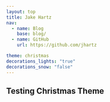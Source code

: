 ```yaml
---
layout: top
title: Jake Hartz
nav:
  - name: Blog
    base: blog/
  - name: GitHub
    url: https://github.com/jhartz

theme: christmas
decorations_lights: "true"
decorations_snow: "false"
---
```

## Testing Christmas Theme

